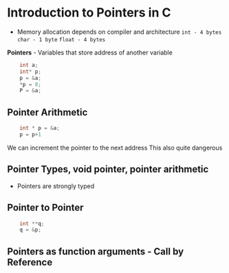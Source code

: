 # Introduction to Pointers in C
- Memory allocation depends on compiler and architecture
`int - 4 bytes` 
`char - 1 byte` 
`float - 4 bytes`

**Pointers** - Variables that store address of another variable
```C++
    int a;
    int* p;
    p = &a;
    *p = 8;
    P = &a;
```

## Pointer Arithmetic 
```C++
    int * p = &a;
    p = p+1 
```
We can increment the pointer to the next address
This also quite dangerous

## Pointer Types, void pointer, pointer arithmetic
- Pointers are strongly typed

## Pointer to Pointer
```C 
    int **q;
    q = &p;
```

## Pointers as function arguments - Call by Reference 